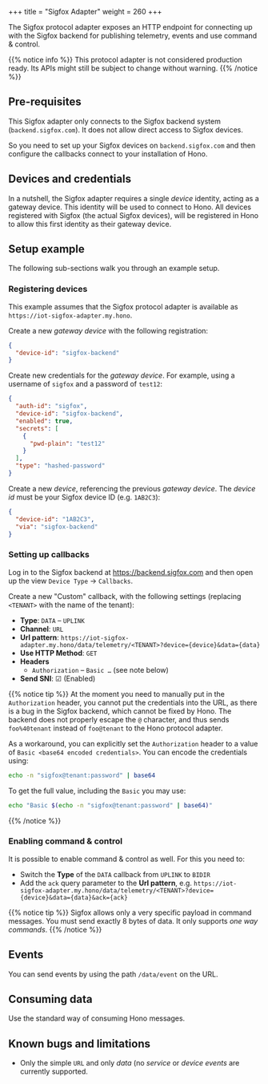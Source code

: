 +++
title = "Sigfox Adapter"
weight = 260
+++

The Sigfox protocol adapter exposes an HTTP endpoint for connecting up with
the Sigfox backend for publishing telemetry, events and use command & control.
<!--more-->

{{% notice info %}}
This protocol adapter is not considered production ready. Its APIs might still
be subject to change without warning.
{{% /notice %}}

## Pre-requisites

This Sigfox adapter only connects to the Sigfox backend system
(`backend.sigfox.com`). It does not allow direct access to Sigfox devices.

So you need to set up your Sigfox devices on `backend.sigfox.com` and then
configure the callbacks connect to your installation of Hono.

## Devices and credentials

In a nutshell, the Sigfox adapter requires a single *device* identity, acting
as a gateway device. This identity will be used to connect to Hono. All devices
registered with Sigfox (the actual Sigfox devices), will be registered in Hono
to allow this first identity as their gateway device.

## Setup example

The following sub-sections walk you through an example setup.

### Registering devices

This example assumes that the Sigfox protocol adapter is available as
`https://iot-sigfox-adapter.my.hono`.

Create a new *gateway device* with the following registration:

~~~json
{
  "device-id": "sigfox-backend"
}
~~~

Create new credentials for the *gateway device*. For example, using
a username of `sigfox` and a password of `test12`:

~~~json
{
  "auth-id": "sigfox",
  "device-id": "sigfox-backend",
  "enabled": true,
  "secrets": [
    {
      "pwd-plain": "test12"
    }
  ],
  "type": "hashed-password"
}
~~~

Create a new *device*, referencing the previous *gateway device*. The
*device id* must be your Sigfox device ID (e.g. `1AB2C3`):

~~~json
{
  "device-id": "1AB2C3",
  "via": "sigfox-backend"
}
~~~

### Setting up callbacks

Log in to the Sigfox backend at https://backend.sigfox.com and then open up
the view `Device Type` -> `Callbacks`.

Create a new "Custom" callback, with the following settings
(replacing `<TENANT>` with the name of the tenant):

* **Type**: `DATA` – `UPLINK`
* **Channel**: `URL`
* **Url pattern**: `https://iot-sigfox-adapter.my.hono/data/telemetry/<TENANT>?device={device}&data={data}`
* **Use HTTP Method**: `GET`
* **Headers**
  * `Authorization` – `Basic …` (see note below)
* **Send SNI**: ☑ (Enabled)

{{% notice tip %}}
At the moment you need to manually put in the `Authorization` header,
you cannot put the credentials into the URL, as there is a bug in the
Sigfox backend, which cannot be fixed by Hono. The backend does not
properly escape the `@` character, and thus sends `foo%40tenant`
instead of `foo@tenant` to the Hono protocol adapter.

As a workaround, you can explicitly set the `Authorization` header to a
value of `Basic <base64 encoded credentials>`. You can encode the
credentials using:

~~~sh
echo -n "sigfox@tenant:password" | base64
~~~

To get the full value, including the `Basic` you may use:

~~~sh
echo "Basic $(echo -n "sigfox@tenant:password" | base64)"
~~~
{{% /notice %}}

### Enabling command & control

It is possible to enable command & control as well. For this you need to:

* Switch the **Type** of the `DATA` callback from `UPLINK` to `BIDIR`
* Add the `ack` query parameter to the **Url pattern**, e.g. `https://iot-sigfox-adapter.my.hono/data/telemetry/<TENANT>?device={device}&data={data}&ack={ack}`

{{% notice tip %}}
Sigfox allows only a very specific payload in command messages. You must send
exactly 8 bytes of data. It only supports *one way commands*.
{{% /notice %}}

## Events

You can send events by using the path `/data/event` on the URL.

## Consuming data

Use the standard way of consuming Hono messages.

## Known bugs and limitations

* Only the simple `URL` and only *data* (no *service* or *device events* are
  currently supported.
